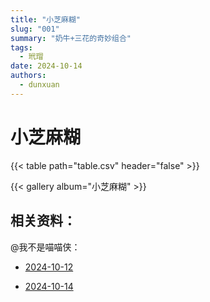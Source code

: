 ```yaml
---
title: "小芝麻糊"
slug: "001"
summary: "奶牛+三花的奇妙组合"
tags:
  - 玳瑁
date: 2024-10-14
authors:
  - dunxuan
---
```


# 小芝麻糊

{{< table path="table.csv" header="false" >}}

{{< gallery album="小芝麻糊" >}}

## 相关资料：

@我不是喵喵侠：

- [2024-10-12](https://v.douyin.com/iBvUVAse/)

- [2024-10-14](https://v.douyin.com/iBvyFjmb/)
